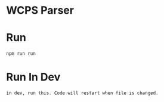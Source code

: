 # WCPS Parser

# Run

`npm run run`

# Run In Dev 

`in dev, run this. Code will restart when file is changed.`